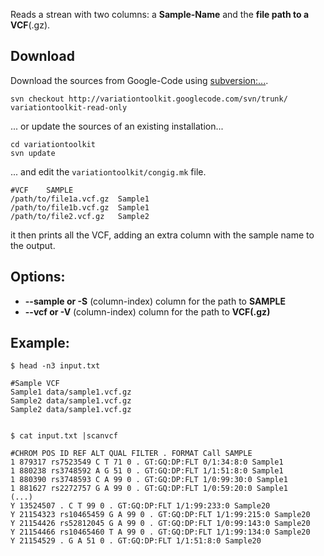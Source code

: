 

Reads a strean with two columns: a **Sample-Name** and the **file path to a VCF**(.gz).

## Download ##
Download the sources from Google-Code using [subversion:...](http://subversion.apache.org/).
```
svn checkout http://variationtoolkit.googlecode.com/svn/trunk/ variationtoolkit-read-only
```
... or update the sources of an existing installation...
```
cd variationtoolkit
svn update
```
... and edit the `variationtoolkit/congig.mk` file.

```
#VCF	SAMPLE
/path/to/file1a.vcf.gz	Sample1
/path/to/file1b.vcf.gz	Sample1
/path/to/file2.vcf.gz	Sample2
```

it then prints all the VCF, adding an extra column with the sample name to the output.


## Options: ##

  * **--sample or -S** (column-index) column for the path to **SAMPLE**
  * **--vcf or -V** (column-index) column for the path to **VCF(.gz)**



## Example: ##


```
$ head -n3 input.txt

#Sample	VCF
Sample1	data/sample1.vcf.gz
Sample2	data/sample1.vcf.gz
Sample2	data/sample1.vcf.gz


$ cat input.txt |scanvcf 

#CHROM POS ID REF ALT QUAL FILTER . FORMAT Call SAMPLE
1 879317 rs7523549 C T 71 0 . GT:GQ:DP:FLT 0/1:34:8:0 Sample1
1 880238 rs3748592 A G 51 0 . GT:GQ:DP:FLT 1/1:51:8:0 Sample1
1 880390 rs3748593 C A 99 0 . GT:GQ:DP:FLT 1/0:99:30:0 Sample1
1 881627 rs2272757 G A 99 0 . GT:GQ:DP:FLT 1/0:59:20:0 Sample1
(...)
Y 13524507 . C T 99 0 . GT:GQ:DP:FLT 1/1:99:233:0 Sample20
Y 21154323 rs10465459 G A 99 0 . GT:GQ:DP:FLT 1/1:99:215:0 Sample20
Y 21154426 rs52812045 G A 99 0 . GT:GQ:DP:FLT 1/0:99:143:0 Sample20
Y 21154466 rs10465460 T A 99 0 . GT:GQ:DP:FLT 1/1:99:134:0 Sample20
Y 21154529 . G A 51 0 . GT:GQ:DP:FLT 1/1:51:8:0 Sample20

```





